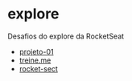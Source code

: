 # explore
Desafios do explore da RocketSeat

<ul>
  <li><a href="https://eduardonobrega.github.io/rocketseat-explore/stage-02/projeto-01/">projeto-01</a></li>
  <li><a href="https://eduardonobrega.github.io/rocketseat-explore/stage-02/treine-me/">treine.me</a></li>
  <li><a href="https://eduardonobrega.github.io/rocketseat-explore/stage-02/rocket-sect/">rocket-sect</a></li>
</ul>

